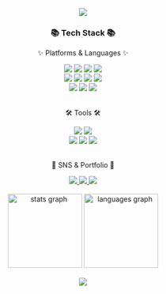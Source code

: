 <div align=center>
  <img src="https://capsule-render.vercel.app/api?type=waving&color=5B7EFF&height=300&section=header&text=Hyeri's%20github&fontSize=90&fontColor=FFFFFF" />

  <div align=center>
  	<h3>📚 Tech Stack 📚</h3>
  	<p>✨ Platforms & Languages ✨</p>
  </div>
  <div align="center">
	<img src="https://img.shields.io/badge/Java-007396?style=flat&logo=Conda-Forge&logoColor=white" />
	<img src="https://img.shields.io/badge/HTML5-E34F26?style=flat&logo=HTML5&logoColor=white" />
	<img src="https://img.shields.io/badge/CSS3-1572B6?style=flat&logo=CSS3&logoColor=white" />
	<img src="https://img.shields.io/badge/JavaScript-F7DF1E?style=flat&logo=JavaScript&logoColor=white" />
  <br>
	<img src="https://img.shields.io/badge/jQuery-0769AD?style=flat&logo=jQuery&logoColor=white" />
	<img src="https://img.shields.io/badge/Spring-6DB33F?style=flat&logo=Spring&logoColor=white" />
	<img src="https://img.shields.io/badge/React-61DAFB?style=flat&logo=React&logoColor=white" />
	<img src="https://img.shields.io/badge/Bootstrap-7952B3?style=flat&logo=Bootstrap&logoColor=white" />
	<br>
	<img src="https://img.shields.io/badge/MySQL-4479A1?style=flat&logo=MySQL&logoColor=white" />
	<img src="https://img.shields.io/badge/MariaDB-003545?style=flat&logo=MariaDB&logoColor=white" />
	<img src="https://img.shields.io/badge/Linux-FCC624?style=flat&logo=Linux&logoColor=white" />
</div>
<br>

  <div align=center>
  	<p>🛠 Tools 🛠</p>
  </div>
  <div align=center>
  	<img src="https://img.shields.io/badge/Eclipse%20IDE-2C2255?style=flat&logo=EclipseIDE&logoColor=white" />
  	<img src="https://img.shields.io/badge/Visual%20Studio%20Code-007ACC?style=flat&logo=VisualStudioCode&logoColor=white" />
  	<br>
  	<img src="https://img.shields.io/badge/Tomcat-F8DC75?style=flat&logo=ApacheTomcat&logoColor=white" />
  	<img src="https://img.shields.io/badge/AWS-232F3E?style=flat&logo=AmazonAWS&logoColor=white" />
  	<img src="https://img.shields.io/badge/GitHub-181717?style=flat&logo=GitHub&logoColor=white" />
  </div><br>  

  <div align=center>
	  <p>🎨 SNS & Portfolio 🎨</p>
  </div>
  <div align=center>
  	<a href="#">
  		<img src="https://img.shields.io/badge/Portfolio-FF3633?style=flat&logo=Micro.blog&logoColor=white" />
  	</a>
  	<a href="https://sproutinghye.tistory.com/">
  		<img src="https://img.shields.io/badge/Blog-FF9800?style=flat&logo=Blogger&logoColor=white" />
  	</a>
  	<a href="hye_dam_2@naver.com">
  		<img src="https://img.shields.io/badge/Mail-30B980?style=flat&logo=Gmail&logoColor=white" />
  	</a>
  	<!-- <a href="">
  		<img src="https://img.shields.io/badge/Notion-000000?style=flat&logo=Notion&logoColor=white" />
  	</a> -->
  	<br>
  </div><br>

  <div align="center">
    <img src="https://github-readme-stats.vercel.app/api?username=hyeri-seo&hide_title=false&hide_rank=false&show_icons=true&include_all_commits=true&count_private=true&disable_animations=false&theme=algolia&locale=en&hide_border=false" height="150" alt="stats graph"  />
    <img src="https://github-readme-stats.vercel.app/api/top-langs?username=hyeri-seo&locale=en&hide_title=false&layout=compact&card_width=320&langs_count=10&theme=algolia&hide_border=false" height="150" alt="languages graph"/>
  </div><br>

  <img src="https://capsule-render.vercel.app/api?type=waving&color=5B7EFF&height=200&section=footer" />
</div>
